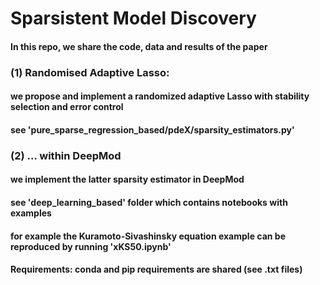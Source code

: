 # Sparsistent Model Discovery
#### In this repo, we share the code, data and results of the paper
###
### (1) Randomised Adaptive Lasso:
#### we propose and implement a randomized adaptive Lasso with stability selection and error control
#### see 'pure_sparse_regression_based/pdeX/sparsity_estimators.py'
###
### (2) ... within DeepMod
#### we implement the latter sparsity estimator in DeepMod
#### see 'deep_learning_based' folder which contains notebooks with examples
#### for example the Kuramoto-Sivashinsky equation example can be reproduced by running 'xKS50.ipynb'
#### 
#### Requirements: conda and pip requirements are shared (see .txt files)
